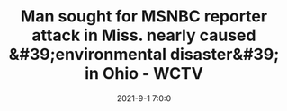 ---
"title": "Man sought for MSNBC reporter attack in Miss. nearly caused &amp;#39;environmental disaster&amp;#39; in Ohio - WCTV"
"date": "2021-9-1 7:0:0"
"feed_name": "GOOGLENEWS"
"feed_website": "https://news.google.com/search?q=drilling%2Bincident&hl=en-US&gl=US&ceid=US:en"
"feed_rss": "https://news.google.com/rss/search?q=drilling%2Bincident&hl=en-US&gl=US&ceid=US:en"
"link": "https://www.wctv.tv/2021/09/01/man-sought-msnbc-reporter-attack-miss-nearly-caused-environmental-disaster-ohio/"
"file": "_posts/2021-9-1-7-0-0_GOOGLENEWS_e219fbae7a70ffcf3951dc7a11cc811e6e9bc6dd.md"
"accident": "1"
"drilling": "1"
"dead": "0"
"injured": "0"
---